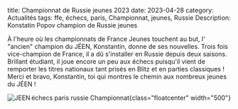title: Championnat de Russie jeunes 2023
date: 2023-04-28
category: Actualités
tags: ffe, échecs, paris, Championnat, jeunes, Russie
Description: Konstatin Popov champion de Russie jeunes

À l'heure où les championnats de France Jeunes touchent au but, l' "ancien" champion du JÉEN, Konstantin, donne de ses nouvelles. 
Trois fois vice-champion de France, il a dû s'installer en Russie depuis deux saisons. Brillant étudiant, il joue encore un peu aux échecs puisqu'il vient de remporter les titres nationaux tant prisés en Blitz et en parties classiques !
Merci et bravo, Konstantin, toi qui montres le chemin aux nombreux jeunes du JÉEN !

![JEEN échecs paris russie Championnat]({static}/images/JEEN_echecs_Championnat_Russi_Konstatin_Popov_2023_04_28.jpeg){class="floatcenter" width="500"}